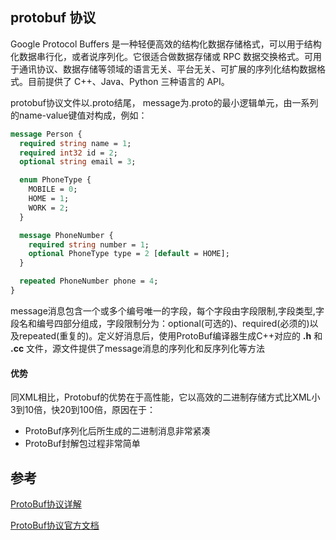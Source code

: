 ## protobuf 协议
Google Protocol Buffers 是一种轻便高效的结构化数据存储格式，可以用于结构化数据串行化，或者说序列化。它很适合做数据存储或 RPC 数据交换格式。可用于通讯协议、数据存储等领域的语言无关、平台无关、可扩展的序列化结构数据格式。目前提供了 C++、Java、Python 三种语言的 API。

protobuf协议文件以.proto结尾， message为.proto的最小逻辑单元，由一系列的name-value键值对构成，例如：
```protobuf
message Person {
  required string name = 1;
  required int32 id = 2;
  optional string email = 3;

  enum PhoneType {
    MOBILE = 0;
    HOME = 1;
    WORK = 2;
  }

  message PhoneNumber {
    required string number = 1;
    optional PhoneType type = 2 [default = HOME];
  }

  repeated PhoneNumber phone = 4;
}
```
message消息包含一个或多个编号唯一的字段，每个字段由字段限制,字段类型,字段名和编号四部分组成，字段限制分为：optional(可选的)、required(必须的)以及repeated(重复的)。定义好消息后，使用ProtoBuf编译器生成C++对应的 __.h__ 和 __.cc__ 文件，源文件提供了message消息的序列化和反序列化等方法

#### 优势
同XML相比，Protobuf的优势在于高性能，它以高效的二进制存储方式比XML小3到10倍，快20到100倍，原因在于：

- ProtoBuf序列化后所生成的二进制消息非常紧凑
- ProtoBuf封解包过程非常简单


## 参考
[ProtoBuf协议详解](https://www.ibm.com/developerworks/cn/linux/l-cn-gpb/index.html)

[ProtoBuf协议官方文档](https://developers.google.com/protocol-buffers/docs/proto3)